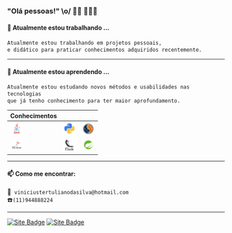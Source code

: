 ### "Olá pessoas!" \o/ 👋🏽 👨🏽‍💻

#### 🔭 Atualmente estou trabalhando ...
```
Atualmente estou trabalhando em projetos pessoais,
e didático para praticar conhecimentos adquiridos recentemente.
```
---
#### 🌱 Atualmente estou aprendendo ...
```
Atualmente estou estudando novos métodos e usabilidades nas tecnologias 
que já tenho conhecimento para ter maior aprofundamento. 
```

|Conhecimentos |||
------------ | ------------- | -------------
![java](https://raw.githubusercontent.com/Viniciustertuliano/Viniciustertuliano/master/imagens/java2.png) | ![python](https://raw.githubusercontent.com/Viniciustertuliano/Viniciustertuliano/master/imagens/python2.png) | ![mysql](https://raw.githubusercontent.com/Viniciustertuliano/Viniciustertuliano/master/imagens/mysql2.png) 
![sqlserver](https://raw.githubusercontent.com/Viniciustertuliano/Viniciustertuliano/master/imagens/sqlserver2.png) | ![flask](https://raw.githubusercontent.com/Viniciustertuliano/Viniciustertuliano/master/imagens/flask2.png) | ![spring](https://raw.githubusercontent.com/Viniciustertuliano/Viniciustertuliano/master/imagens/spring2.png) 

---
#### 📫 Como me encontrar:

 :postbox:` viniciustertulianodasilva@hotmail.com`<br/>
  :telephone:`(11)944888224`

  ---

[![Site Badge](https://img.shields.io/badge/-Club_Car-393d40?style=flat-square&labelColor=004887&label=Site&link=https://viniciustertuliano.github.io/club_car/)](https://viniciustertuliano.github.io/club_car/)
[![Site Badge](https://img.shields.io/badge/-Tertuflix-393d40?style=flat-square&labelColor=00a9ab&label=Site&link=https://tertuflix.vercel.app/)](https://tertuflix.vercel.app/)


<!--
**Viniciustertuliano/Viniciustertuliano** is a ✨ _special_ ✨ repository because its `README.md` (this file) appears on your GitHub profile.

Here are some ideas to get you started:

- 🔭 I’m currently working on ...
- 🌱 I’m currently learning ...
- 👯 I’m looking to collaborate on ...
- 🤔 I’m looking for help with ...
- 💬 Ask me about ...
- 📫 How to reach me: ...
- 😄 Pronouns: ...
- ⚡ Fun fact: ...
-->
